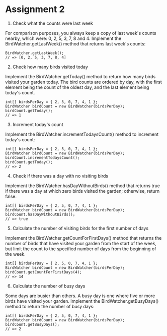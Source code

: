 # Assignment 2


1. Check what the counts were last week

For comparison purposes, you always keep a copy of last week's counts nearby, which were: 0, 2, 5, 3, 7, 8 and 4. Implement the BirdWatcher.getLastWeek() method that returns last week's counts:
```
BirdWatcher.getLastWeek();
// => [0, 2, 5, 3, 7, 8, 4]
```

2. Check how many birds visited today

Implement the BirdWatcher.getToday() method to return how many birds visited your garden today. The bird counts are ordered by day, with the first element being the count of the oldest day, and the last element being today's count.

```
int[] birdsPerDay = { 2, 5, 0, 7, 4, 1 };
BirdWatcher birdCount = new BirdWatcher(birdsPerDay);
birdCount.getToday();
// => 1
```

3. Increment today's count

Implement the BirdWatcher.incrementTodaysCount() method to increment today's count:
```
int[] birdsPerDay = { 2, 5, 0, 7, 4, 1 };
BirdWatcher birdCount = new BirdWatcher(birdsPerDay);
birdCount.incrementTodaysCount();
birdCount.getToday();
// => 2
```

4. Check if there was a day with no visiting birds

Implement the BirdWatcher.hasDayWithoutBirds() method that returns true if there was a day at which zero birds visited the garden; otherwise, return false:

```
int[] birdsPerDay = { 2, 5, 0, 7, 4, 1 };
BirdWatcher birdCount = new BirdWatcher(birdsPerDay);
birdCount.hasDayWithoutBirds();
// => true
```

5. Calculate the number of visiting birds for the first number of days

Implement the BirdWatcher.getCountForFirstDays() method that returns the number of birds that have visited your garden from the start of the week, but limit the count to the specified number of days from the beginning of the week.

```
int[] birdsPerDay = { 2, 5, 0, 7, 4, 1 };
BirdWatcher birdCount = new BirdWatcher(birdsPerDay);
birdCount.getCountForFirstDays(4);
// => 14
```

6. Calculate the number of busy days

Some days are busier than others. A busy day is one where five or more birds have visited your garden. Implement the BirdWatcher.getBusyDays() method to return the number of busy days:

```
int[] birdsPerDay = { 2, 5, 0, 7, 4, 1 };
BirdWatcher birdCount = new BirdWatcher(birdsPerDay);
birdCount.getBusyDays();
// => 2
```
